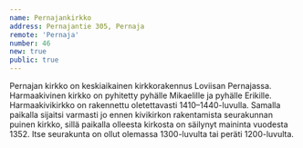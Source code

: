 ```yaml
---
name: Pernajankirkko
address: Pernajantie 305, Pernaja
remote: 'Pernaja'
number: 46
new: true
public: true
---
```

Pernajan kirkko on keskiaikainen kirkkorakennus Loviisan Pernajassa. Harmaakivinen kirkko on pyhitetty pyhälle Mikaelille ja pyhälle Erikille. Harmaakivikirkko on rakennettu oletettavasti 1410–1440-luvulla. Samalla paikalla sijaitsi varmasti jo ennen kivikirkon rakentamista seurakunnan puinen kirkko, sillä paikalla olleesta kirkosta on säilynyt maininta vuodesta 1352. Itse seurakunta on ollut olemassa 1300-luvulta tai peräti 1200-luvulta.
